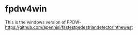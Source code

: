 # fpdw4win
This is the windows version of FPDW-https://github.com/apennisi/fastestpedestriandetectorinthewest
